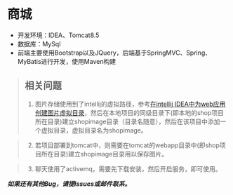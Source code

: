 # 商城
- 开发环境：IDEA、Tomcat8.5
- 数据库：MySql
- 前端主要使用Bootstrap以及JQuery，后端基于SpringMVC、Spring、MyBatis进行开发，使用Maven构建

> ## 相关问题
> 1. 图片存储使用到了intellij的虚拟路径，参考[在intellij IDEA中为web应用创建图片虚拟目录](http://blog.csdn.net/h3243212/article/details/50819218)，然后在本地项目的同级目录下(即本地的shop项目所在目录)建立shopimage目录（目录名随意），然后在该项目中添加一个虚拟目录，虚拟目录名为shopimage。

> 2. 若项目部署到tomcat中，则需要在tomcat的webapp目录中(即shop项目所在目录)建立shopimage目录用以保存图片。

> 3. 聊天使用了activemq，需要先下载安装，然后开启服务，即可使用。


***如果还有其他Bug，请提Issues或邮件联系。***
